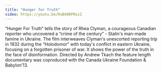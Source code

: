 ```yaml
---
title: "Hunger for Truth"
video: https://youtu.be/RuB48RFRszI
---
```


“Hunger For Truth” tells the story of Rhea Clyman, a courageous Canadian reporter who uncovered a “crime of the century” - Stalin's man-made famine in Ukraine. The film interweaves Clyman's unescorted reporting trip in 1932 during the “Holodomor” with today's conflict in eastern Ukraine, focusing on a forgotten prisoner of war.  It shows the power of the truth in the face of disinformation.  Directed by Andrew Tkach the feature length documentary was  coproduced with the Canada Ukraine Foundation & Babylon’13.
